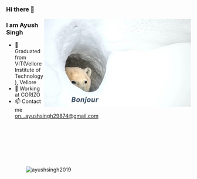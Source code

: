 ### Hi there 👋

<img align=right width="400"  src="https://github.com/ayushsingh2019/ayushsingh2019/blob/main/UGnn6nrJCYvHxEycE1E-awIO_FVB4tlFZOJ95JDf7Uo.jpg">

### I am Ayush Singh 


- 🔭 Graduated from VIT(Vellore Institute of Technology), Vellore
- 🌱 Working at CORIZO
- 📫 Contact me on...ayushsingh29874@gmail.com


<br><br><br><br><br><br>
<p align="left"> <img align=right width="450" src="https://github-readme-stats.vercel.app/api?username=ayushsingh2019&show_icons=true&theme=great-gatsby" alt="ayushsingh2019"/>
</br>
